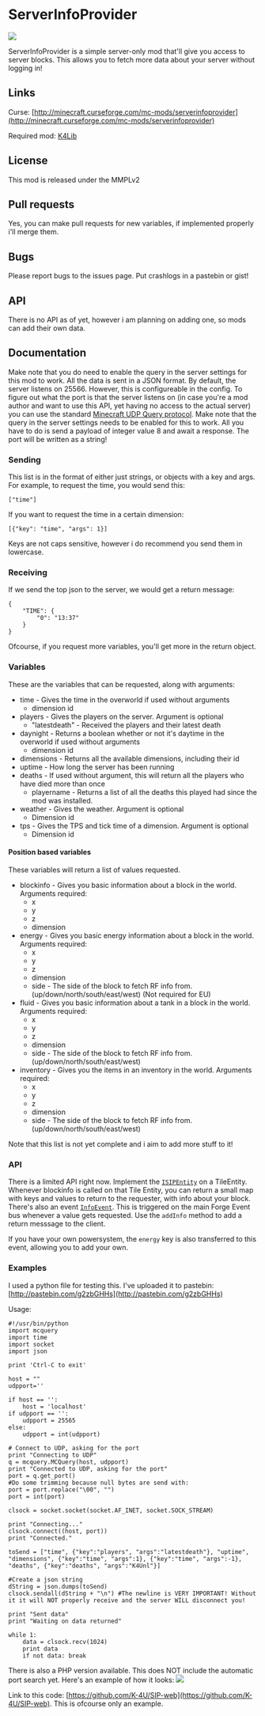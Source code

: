 ServerInfoProvider
=========

![](logo.png)

ServerInfoProvider is a simple server-only mod that'll give you access to server blocks.
This allows you to fetch more data about your server without logging in!


## Links ##
Curse: [http://minecraft.curseforge.com/mc-mods/serverinfoprovider](http://minecraft.curseforge.com/mc-mods/serverinfoprovider)

Required mod: [K4Lib](http://minecraft.curseforge.com/mc-mods/k4lib)

## License ##
This mod is released under the MMPLv2

## Pull requests ##
Yes, you can make pull requests for new variables, if implemented properly i'll merge them.

## Bugs ##
Please report bugs to the issues page. Put crashlogs in a pastebin or gist!

## API ##
There is no API as of yet, however i am planning on adding one, so mods can add their own data.

## Documentation ##
Make note that you do need to enable the query in the server settings for this mod to work.
All the data is sent in a JSON format.
By default, the server listens on 25566. However, this is configureable in the config.
To figure out what the port is that the server listens on (in case you're a mod author and want to use this API, yet having no access to the actual server)
you can use the standard [Minecraft UDP Query protocol](http://wiki.vg/Query). Make note that the query in the server settings needs to be enabled for this to work.
All you have to do is send a payload of integer value 8 and await a response. The port will be written as a string!
 
### Sending ###
This list is in the format of either just strings, or objects with a key and args. For example, to request the time, you would send this:

	["time"]

If you want to request the time in a certain dimension:

	[{"key": "time", "args": 1}]

Keys are not caps sensitive, however i do recommend you send them in lowercase.

### Receiving ###
If we send the top json to the server, we would get a return message:

	{
		"TIME": {
			"0": "13:37"
		}
	}

Ofcourse, if you request more variables, you'll get more in the return object.


### Variables ###
These are the variables that can be requested, along with arguments:

- time - Gives the time in the overworld if used without arguments
	- dimension id
- players - Gives the players on the server. Argument is optional
	- "latestdeath" - Received the players and their latest death
- daynight - Returns a boolean whether or not it's daytime in the overworld if used without arguments
	- dimension id
- dimensions - Returns all the available dimensions, including their id
- uptime - How long the server has been running
- deaths - If used without argument, this will return all the players who have died more than once
	- playername - Returns a list of all the deaths this played had since the mod was installed.
- weather - Gives the weather. Argument is optional
    - Dimension id
- tps - Gives the TPS and tick time of a dimension. Argument is optional
    - Dimension id

#### Position based variables ###
These variables will return a list of values requested.

- blockinfo - Gives you basic information about a block in the world. Arguments required:
    - x
    - y
    - z
    - dimension
- energy - Gives you basic energy information about a block in the world. Arguments required:
    - x
    - y
    - z
    - dimension
    - side - The side of the block to fetch RF info from. (up/down/north/south/east/west) (Not required for EU)
- fluid - Gives you basic information about a tank in a block in the world. Arguments required:
    - x
    - y
    - z
    - dimension
    - side - The side of the block to fetch RF info from. (up/down/north/south/east/west)
- inventory - Gives you the items in an inventory in the world. Arguments required:
    - x
    - y
    - z
    - dimension
    - side - The side of the block to fetch RF info from. (up/down/north/south/east/west)


Note that this list is not yet complete and i aim to add more stuff to it!


### API ###
There is a limited API right now. Implement the [`ISIPEntity`](https://github.com/K-4U/serverInfoProvider/blob/1.10/src/k4unl/minecraft/sip/api/ISIPEntity.java) on a TileEntity.
Whenever blockinfo is called on that Tile Entity, you can return a small map with keys and values to return to the requester, with info about your block.
There's also an event [`InfoEvent`](https://github.com/K-4U/serverInfoProvider/blob/1.10/src/k4unl/minecraft/sip/api/event/InfoEvent.java). This is triggered on the main Forge Event bus whenever a value gets requested.
Use the `addInfo` method to add a return messsage to the client.

If you have your own powersystem, the `energy` key is also transferred to this event, allowing you to add your own.


### Examples ###
I used a python file for testing this. I've uploaded it to pastebin: [http://pastebin.com/g2zbGHHs](http://pastebin.com/g2zbGHHs)

Usage:

	#!/usr/bin/python
	import mcquery
	import time
	import socket
	import json
	
	print 'Ctrl-C to exit'
	
	host = ""
	udpport=''
	
	if host == '':
	    host = 'localhost'
	if udpport == '':
	    udpport = 25565
	else: 
	    udpport = int(udpport)

	# Connect to UDP, asking for the port
	print "Connecting to UDP"
	q = mcquery.MCQuery(host, udpport)
	print "Connected to UDP, asking for the port"
	port = q.get_port()
	#Do some trimming because null bytes are send with:
	port = port.replace("\00", "")
	port = int(port)

	clsock = socket.socket(socket.AF_INET, socket.SOCK_STREAM)
	
	print "Connecting..."
	clsock.connect((host, port))
	print "Connected."

	toSend = ["time", {"key":"players", "args":"latestdeath"}, "uptime", "dimensions", {"key":"time", "args":1}, {"key":"time", "args":-1}, "deaths", {"key":"deaths", "args":"K4Unl"}]

	#Create a json string
	dString = json.dumps(toSend)
	clsock.sendall(dString + "\n") #The newline is VERY IMPORTANT! Without it it will NOT properly receive and the server WILL disconnect you!

	print "Sent data"
	print "Waiting on data returned"

	while 1:
	    data = clsock.recv(1024)
	    print data
	    if not data: break



There is also a PHP version available. This does NOT include the automatic port search yet.
Here's an example of how it looks:
![](http://ss.k-4u.nl/2016/10/2016-10-08_22-23-46.png)

Link to this code: [https://github.com/K-4U/SIP-web](https://github.com/K-4U/SIP-web).
This is ofcourse only an example.

